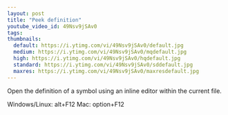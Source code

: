 ```yaml
---
layout: post
title: "Peek definition"
youtube_video_id: 49Nsv9jSAv0
tags:
thumbnails:
  default: https://i.ytimg.com/vi/49Nsv9jSAv0/default.jpg
  medium: https://i.ytimg.com/vi/49Nsv9jSAv0/mqdefault.jpg
  high: https://i.ytimg.com/vi/49Nsv9jSAv0/hqdefault.jpg
  standard: https://i.ytimg.com/vi/49Nsv9jSAv0/sddefault.jpg
  maxres: https://i.ytimg.com/vi/49Nsv9jSAv0/maxresdefault.jpg
---
```


Open the definition of a symbol using an inline editor within the current file.

Windows/Linux: alt+F12 
Mac: option+F12
